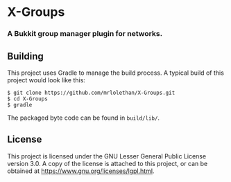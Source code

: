 # X-Groups
### A Bukkit group manager plugin for networks.

## Building
This project uses Gradle to manage the build process. A typical build of this project would look like this:
```
$ git clone https://github.com/mrlolethan/X-Groups.git
$ cd X-Groups
$ gradle
```
The packaged byte code can be found in `build/lib/`.

## License
This project is licensed under the GNU Lesser General Public License version 3.0. A copy of the license is attached to this project, or can be obtained at https://www.gnu.org/licenses/lgpl.html.
